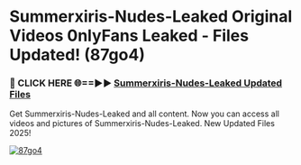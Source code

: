 # Summerxiris-Nudes-Leaked Original Videos 0nlyFans Leaked - Files Updated! (87go4)

<h3>🔴 CLICK HERE 🌐==►► <a href="https://tinyurl.com/4mcuefdz" rel="nofollow">Summerxiris-Nudes-Leaked Updated Files</a></h3>

Get Summerxiris-Nudes-Leaked and all content. Now you can access all videos and pictures of Summerxiris-Nudes-Leaked. New Updated Files 2025!

[![87go4](https://i.imgur.com/StAQSOY.gif)](https://tinyurl.com/4mcuefdz)
